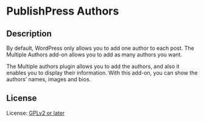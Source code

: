 # PublishPress Authors


## Description

By default, WordPress only allows you to add one author to each post. The Multiple Authors add-on allows you to add as many authors you want.

The Multiple authors plugin allows you to add the authors, and also it enables you to display their information. With this add-on, you can show the authors’ names, images and bios.

## License

License: [GPLv2 or later](http://www.gnu.org/licenses/gpl-2.0.html)
